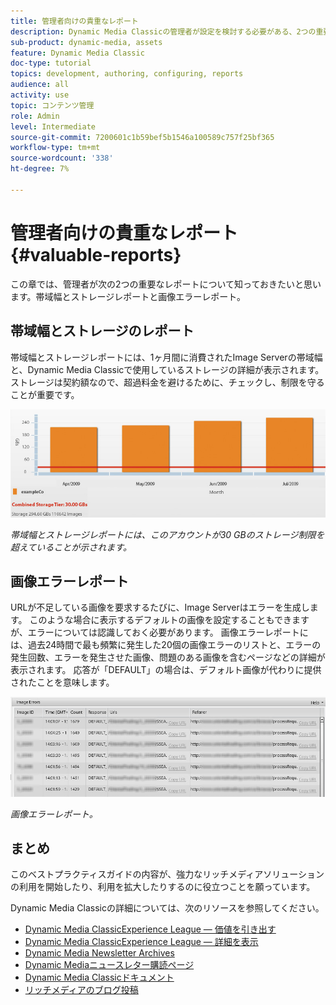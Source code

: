 ```yaml
---
title: 管理者向けの貴重なレポート
description: Dynamic Media Classicの管理者が設定を検討する必要がある、2つの重要なレポートを見つけます。
sub-product: dynamic-media, assets
feature: Dynamic Media Classic
doc-type: tutorial
topics: development, authoring, configuring, reports
audience: all
activity: use
topic: コンテンツ管理
role: Admin
level: Intermediate
source-git-commit: 7200601c1b59bef5b1546a100589c757f25bf365
workflow-type: tm+mt
source-wordcount: '338'
ht-degree: 7%

---
```



# 管理者向けの貴重なレポート {#valuable-reports}

この章では、管理者が次の2つの重要なレポートについて知っておきたいと思います。帯域幅とストレージレポートと画像エラーレポート。

## 帯域幅とストレージのレポート

帯域幅とストレージレポートには、1ヶ月間に消費されたImage Serverの帯域幅と、Dynamic Media Classicで使用しているストレージの詳細が表示されます。 ストレージは契約額なので、超過料金を避けるために、チェックし、制限を守ることが重要です。

![画像](assets/valuable-reports/reports-1.jpg)

_帯域幅とストレージレポートには、このアカウントが30 GBのストレージ制限を超えていることが示されます。_

## 画像エラーレポート

URLが不足している画像を要求するたびに、Image Serverはエラーを生成します。 このような場合に表示するデフォルトの画像を設定することもできますが、エラーについては認識しておく必要があります。 画像エラーレポートには、過去24時間で最も頻繁に発生した20個の画像エラーのリストと、エラーの発生回数、エラーを発生させた画像、問題のある画像を含むページなどの詳細が表示されます。 応答が「DEFAULT」の場合は、デフォルト画像が代わりに提供されたことを意味します。

![画像](assets/valuable-reports/reports-2.jpg)

_画像エラーレポート。_

## まとめ

このベストプラクティスガイドの内容が、強力なリッチメディアソリューションの利用を開始したり、利用を拡大したりするのに役立つことを願っています。

Dynamic Media Classicの詳細については、次のリソースを参照してください。

- [Dynamic Media ClassicExperience League — 価値を引き出す](https://guided.adobe.com/?launch=AEM-5a#recommended/solutions/experience-manager)
- [Dynamic Media ClassicExperience League — 詳細を表示](https://guided.adobe.com/?launch=AEM-6a#recommended/solutions/experience-manager)
- [Dynamic Media Newsletter Archives](https://experienceleague.adobe.com/docs/dynamic-media-classic/using/dynamic-media-newsletter.html)
- [Dynamic Mediaニュースレター購読ページ](https://www.adobe.com/subscription/dynamic-media-newsletter.html)
- [Dynamic Media Classicドキュメント](https://experienceleague.adobe.com/docs/dynamic-media-classic/using/home.html)
- [リッチメディアのブログ投稿](https://theblog.adobe.com/tag/dynamic-media)

